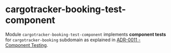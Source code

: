 # cargotracker-booking-test-component

Module `cargotracker-booking-test-component` implements **component tests** for `cargotracker-booking` subdomain as explained in
[ADR-0011 - Component Testing](../../support/documentation/adr/content/0011-component-testing.md).
